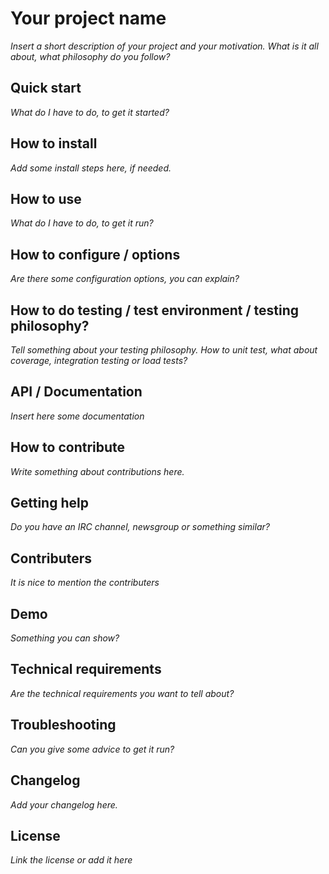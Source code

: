 Your project name
======================

*Insert a short description of your project and your motivation. What is it all about, what philosophy do you follow?*

## Quick start
*What do I have to do, to get it started?*

## How to install
*Add some install steps here, if needed.*

## How to use
*What do I have to do, to get it run?*

## How to configure / options
*Are there some configuration options, you can explain?* 

## How to do testing / test environment / testing philosophy?
*Tell something about your testing philosophy. How to unit test, what about coverage, integration testing or load tests?*

## API / Documentation
*Insert here some documentation*

## How to contribute
*Write something about contributions here.*

## Getting help
*Do you have an IRC channel, newsgroup or something similar?*

## Contributers
*It is nice to mention the contributers*

## Demo
*Something you can show?*

## Technical requirements
*Are the technical requirements you want to tell about?*

## Troubleshooting
*Can you give some advice to get it run?*

## Changelog
*Add your changelog here.*

## License
*Link the license or add it here*
